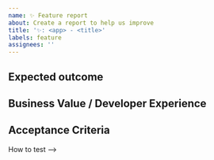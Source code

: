 ```yaml
---
name: ✨ Feature report
about: Create a report to help us improve
title: '✨: <app> - <title>'
labels: feature
assignees: ''
---
```


## Expected outcome

<!-- Short description -->

## Business Value / Developer Experience

<!-- Should give motivation for prioritization.
 Outcome measurement of delivered value. -->

## Acceptance Criteria

<!--> How to test -->
